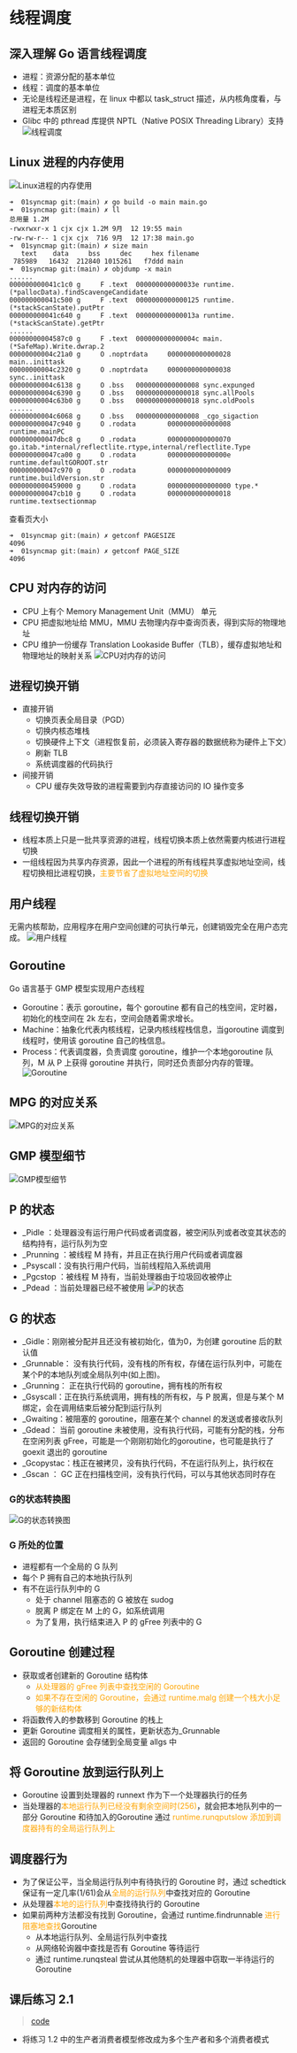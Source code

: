 # 线程调度
## 深入理解 Go 语言线程调度
- 进程：资源分配的基本单位
- 线程：调度的基本单位
- 无论是线程还是进程，在 linux 中都以 task_struct 描述，从内核角度看，与进程无本质区别
- Glibc 中的 pthread 库提供 NPTL（Native POSIX Threading Library）支持
![线程调度](%E7%BA%BF%E7%A8%8B%E8%B0%83%E5%BA%A6.png)
## Linux 进程的内存使用
![Linux进程的内存使用](Linux%E8%BF%9B%E7%A8%8B%E7%9A%84%E5%86%85%E5%AD%98%E4%BD%BF%E7%94%A8.png)
```
➜  01syncmap git:(main) ✗ go build -o main main.go 
➜  01syncmap git:(main) ✗ ll 
总用量 1.2M
-rwxrwxr-x 1 cjx cjx 1.2M 9月  12 19:55 main
-rw-rw-r-- 1 cjx cjx  716 9月  12 17:38 main.go
➜  01syncmap git:(main) ✗ size main 
   text    data     bss     dec     hex filename
 785989   16432  212840 1015261   f7ddd main
➜  01syncmap git:(main) ✗ objdump -x main
......
000000000041c1c0 g     F .text  000000000000033e runtime.(*pallocData).findScavengeCandidate
000000000041c500 g     F .text  0000000000000125 runtime.(*stackScanState).putPtr
000000000041c640 g     F .text  000000000000013a runtime.(*stackScanState).getPtr
......
00000000004587c0 g     F .text  000000000000004c main.(*SafeMap).Write.dwrap.2
00000000004c21a0 g     O .noptrdata     0000000000000028 main..inittask
00000000004c2320 g     O .noptrdata     0000000000000038 sync..inittask
00000000004c6138 g     O .bss   0000000000000008 sync.expunged
00000000004c6390 g     O .bss   0000000000000018 sync.allPools
00000000004c63b0 g     O .bss   0000000000000018 sync.oldPools
......
00000000004c6068 g     O .bss   0000000000000008 _cgo_sigaction
000000000047c940 g     O .rodata        0000000000000008 runtime.mainPC
000000000047dbc8 g     O .rodata        0000000000000070 go.itab.*internal/reflectlite.rtype,internal/reflectlite.Type
000000000047ca00 g     O .rodata        000000000000000e runtime.defaultGOROOT.str
000000000047c970 g     O .rodata        0000000000000009 runtime.buildVersion.str
0000000000459000 g     O .rodata        0000000000000000 type.*
000000000047cb10 g     O .rodata        0000000000000018 runtime.textsectionmap
```
查看页大小
```
➜  01syncmap git:(main) ✗ getconf PAGESIZE
4096
➜  01syncmap git:(main) ✗ getconf PAGE_SIZE
4096
```
## CPU 对内存的访问
- CPU 上有个 Memory Management Unit（MMU） 单元
- CPU 把虚拟地址给 MMU，MMU 去物理内存中查询页表，得到实际的物理地址
- CPU 维护一份缓存 Translation Lookaside Buffer（TLB），缓存虚拟地址和物理地址的映射关系
![CPU对内存的访问](CPU%E5%AF%B9%E5%86%85%E5%AD%98%E7%9A%84%E8%AE%BF%E9%97%AE.png)
## 进程切换开销
- 直接开销
    - 切换页表全局目录（PGD） 
    - 切换内核态堆栈
    - 切换硬件上下文（进程恢复前，必须装入寄存器的数据统称为硬件上下文）
    - 刷新 TLB
    - 系统调度器的代码执行
- 间接开销
    - CPU 缓存失效导致的进程需要到内存直接访问的 IO 操作变多
## 线程切换开销
- 线程本质上只是一批共享资源的进程，线程切换本质上依然需要内核进行进程切换
- 一组线程因为共享内存资源，因此一个进程的所有线程共享虚拟地址空间，线程切换相比进程切换，<font color=orange>主要节省了虚拟地址空间的切换</font>
## 用户线程
无需内核帮助，应用程序在用户空间创建的可执行单元，创建销毁完全在用户态完成。
![用户线程](%E7%94%A8%E6%88%B7%E7%BA%BF%E7%A8%8B.png)
## Goroutine
Go 语言基于 GMP 模型实现用户态线程
- Goroutine：表示 goroutine，每个 goroutine 都有自己的栈空间，定时器，初始化的栈空间在 2k 左右，空间会随着需求增长。
- Machine：抽象化代表内核线程，记录内核线程栈信息，当goroutine 调度到线程时，使用该 goroutine 自己的栈信息。
- Process：代表调度器，负责调度 goroutine，维护一个本地goroutine 队列，M 从 P 上获得 goroutine 并执行，同时还负责部分内存的管理。
![Goroutine](Goroutine.png)
## MPG 的对应关系
![MPG的对应关系](MPG%E7%9A%84%E5%AF%B9%E5%BA%94%E5%85%B3%E7%B3%BB.png)
## GMP 模型细节
![GMP模型细节](GMP%E6%A8%A1%E5%9E%8B%E7%BB%86%E8%8A%82.png)
## P 的状态
- _Pidle ：处理器没有运行用户代码或者调度器，被空闲队列或者改变其状态的结构持有，运行队列为空
- _Prunning ：被线程 M 持有，并且正在执行用户代码或者调度器
- _Psyscall：没有执行用户代码，当前线程陷入系统调用
- _Pgcstop ：被线程 M 持有，当前处理器由于垃圾回收被停止
- _Pdead ：当前处理器已经不被使用
![P的状态](P%E7%9A%84%E7%8A%B6%E6%80%81.png)
## G 的状态
- _Gidle：刚刚被分配并且还没有被初始化，值为0，为创建 goroutine 后的默认值
- _Grunnable： 没有执行代码，没有栈的所有权，存储在运行队列中，可能在某个P的本地队列或全局队列中(如上图)。 
- _Grunning： 正在执行代码的 goroutine，拥有栈的所有权
- _Gsyscall：正在执行系统调用，拥有栈的所有权，与 P 脱离，但是与某个 M 绑定，会在调用结束后被分配到运行队列
- _Gwaiting：被阻塞的 goroutine，阻塞在某个 channel 的发送或者接收队列
- _Gdead： 当前 goroutine 未被使用，没有执行代码，可能有分配的栈，分布在空闲列表 gFree，可能是一个刚刚初始化的goroutine，也可能是执行了 goexit 退出的 goroutine
- _Gcopystac：栈正在被拷贝，没有执行代码，不在运行队列上，执行权在
- _Gscan ： GC 正在扫描栈空间，没有执行代码，可以与其他状态同时存在
### G的状态转换图
![G的状态转换图](G%E7%9A%84%E7%8A%B6%E6%80%81%E8%BD%AC%E6%8D%A2%E5%9B%BE.png)
### G 所处的位置
- 进程都有一个全局的 G 队列
- 每个 P 拥有自己的本地执行队列
- 有不在运行队列中的 G 
    - 处于 channel 阻塞态的 G 被放在 sudog
    - 脱离 P 绑定在 M 上的 G，如系统调用
    - 为了复用，执行结束进入 P 的 gFree 列表中的 G
## Goroutine 创建过程
- 获取或者创建新的 Goroutine 结构体
    - <font color=orange>从处理器的 gFree 列表中查找空闲的 Goroutine</font>
    - <font color=orange>如果不存在空闲的 Goroutine，会通过 runtime.malg 创建一个栈大小足够的新结构体</font>
- 将函数传入的参数移到 Goroutine 的栈上
- 更新 Goroutine 调度相关的属性，更新状态为_Grunnable
- 返回的 Goroutine 会存储到全局变量 allgs 中
## 将 Goroutine 放到运行队列上
- Goroutine 设置到处理器的 runnext 作为下一个处理器执行的任务
- 当处理器的<font color=orange>本地运行队列已经没有剩余空间时(256)</font>，就会把本地队列中的一部分 Goroutine 和待加入的Goroutine 通过 <font color=orange>runtime.runqputslow 添加到调度器持有的全局运行队列上</font>
## 调度器行为
- 为了保证公平，当全局运行队列中有待执行的 Goroutine 时，通过 schedtick 保证有一定几率(1/61)会从<font color=orange>全局的运行队列</font>中查找对应的 Goroutine
- 从处理器<font color=orange>本地的运行队列</font>中查找待执行的 Goroutine
- 如果前两种方法都没有找到 Goroutine，会通过 runtime.findrunnable <font color=orange>进行阻塞地查找</font>Goroutine
    - 从本地运行队列、全局运行队列中查找
    - 从网络轮询器中查找是否有 Goroutine 等待运行
    - 通过 runtime.runqsteal 尝试从其他随机的处理器中窃取一半待运行的 Goroutine
## 课后练习 2.1
> [code](https://github.com/mkbooks-codes/k8s-mengfanjie/blob/main/01golang/01examples/02module/06homework/main.go)

- 将练习 1.2 中的生产者消费者模型修改成为多个生产者和多个消费者模式